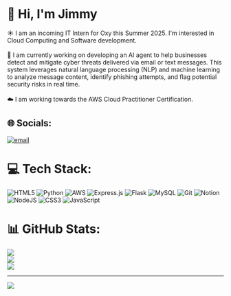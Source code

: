 # 💫 Hi, I'm Jimmy
☀️ I am an incoming IT Intern for Oxy this Summer 2025. I'm interested in Cloud Computing and Software development.<br><br>🤖 I am currently working on developing an AI agent to help businesses detect and mitigate cyber threats delivered via email or text messages. This system leverages natural language processing (NLP) and machine learning to analyze message content, identify phishing attempts, and flag potential security risks in real time.<br><br>☁️ I am working towards the AWS Cloud Practitioner Certification.


## 🌐 Socials:
[![email](https://img.shields.io/badge/Email-D14836?logo=gmail&logoColor=white)](mailto:jtvo8@cougarnet.uh.edu) 

# 💻 Tech Stack:
![HTML5](https://img.shields.io/badge/html5-%23E34F26.svg?style=for-the-badge&logo=html5&logoColor=white) ![Python](https://img.shields.io/badge/python-3670A0?style=for-the-badge&logo=python&logoColor=ffdd54) ![AWS](https://img.shields.io/badge/AWS-%23FF9900.svg?style=for-the-badge&logo=amazon-aws&logoColor=white) ![Express.js](https://img.shields.io/badge/express.js-%23404d59.svg?style=for-the-badge&logo=express&logoColor=%2361DAFB) ![Flask](https://img.shields.io/badge/flask-%23000.svg?style=for-the-badge&logo=flask&logoColor=white) ![MySQL](https://img.shields.io/badge/mysql-4479A1.svg?style=for-the-badge&logo=mysql&logoColor=white) ![Git](https://img.shields.io/badge/git-%23F05033.svg?style=for-the-badge&logo=git&logoColor=white) ![Notion](https://img.shields.io/badge/Notion-%23000000.svg?style=for-the-badge&logo=notion&logoColor=white) ![NodeJS](https://img.shields.io/badge/node.js-6DA55F?style=for-the-badge&logo=node.js&logoColor=white) ![CSS3](https://img.shields.io/badge/css3-%231572B6.svg?style=for-the-badge&logo=css3&logoColor=white) ![JavaScript](https://img.shields.io/badge/javascript-%23323330.svg?style=for-the-badge&logo=javascript&logoColor=%23F7DF1E)
# 📊 GitHub Stats:
![](https://github-readme-stats.vercel.app/api?username=Jimmyvothecoder&theme=dark&hide_border=false&include_all_commits=false&count_private=false)<br/>
![](https://nirzak-streak-stats.vercel.app/?user=Jimmyvothecoder&theme=dark&hide_border=false)<br/>
![](https://github-readme-stats.vercel.app/api/top-langs/?username=Jimmyvothecoder&theme=dark&hide_border=false&include_all_commits=false&count_private=false&layout=compact)

---
[![](https://visitcount.itsvg.in/api?id=Jimmyvothecoder&icon=0&color=0)](https://visitcount.itsvg.in)

<!-- Proudly created with GPRM ( https://gprm.itsvg.in ) -->
